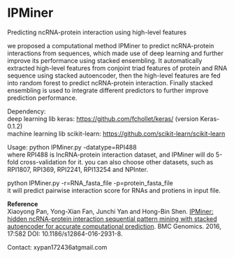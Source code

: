 # IPMiner
Predicting ncRNA-protein interaction using high-level features <br>

we proposed a computational method IPMiner to predict ncRNA-protein interactions from sequences, which made use of deep learning and further improve its performance using stacked 
ensembling. It automatically extracted high-level features from conjoint triad features of protein and RNA sequence using stacked autoencoder, then the high-level features are fed into random forest 
to predict ncRNA-protein 
interaction. Finally stacked ensembling is used to integrate different predictors to further improve prediction performance.

Dependency: <br>
deep learning lib keras: https://github.com/fchollet/keras/  (version Keras-0.1.2)<br>
machine learning lib scikit-learn: https://github.com/scikit-learn/scikit-learn <br>

Usage:
python IPMiner.py -datatype=RPI488  <br>
where RPI488 is lncRNA-protein interaction dataset, and IPMiner will do 5-fold cross-validation for it. you can also choose other datasets, such as RPI1807, RPI369, RPI2241, RPI13254 and NPInter. <br>

python IPMiner.py -r=RNA_fasta_file -p=protein_fasta_file   <br>
it will predict pairwise interaction score for RNAs and protiens in input file.

<b> Reference </b> <br>
Xiaoyong Pan, Yong-Xian Fan, Junchi Yan and Hong-Bin Shen. <a href=ttps://bmcgenomics.biomedcentral.com/articles/10.1186/s12864-016-2931-8> IPMiner: hidden ncRNA-protein interaction sequential pattern mining with stacked autoencoder for accurate computational prediction</a>. BMC Genomics. 2016, 17:582 DOI: 10.1186/s12864-016-2931-8.

Contact: xypan172436atgmail.com
